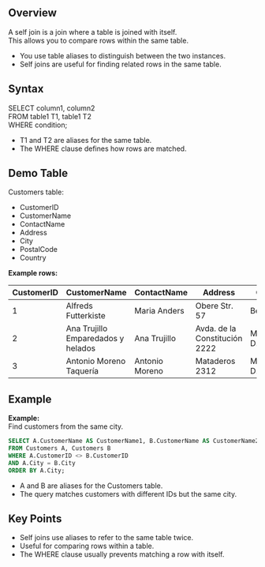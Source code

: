 ## Overview

A self join is a join where a table is joined with itself.  
This allows you to compare rows within the same table.

- You use table aliases to distinguish between the two instances.
- Self joins are useful for finding related rows in the same table.

## Syntax

SELECT column1, column2  
FROM table1 T1, table1 T2  
WHERE condition;

- T1 and T2 are aliases for the same table.
- The WHERE clause defines how rows are matched.

## Demo Table

Customers table:

- CustomerID
- CustomerName
- ContactName
- Address
- City
- PostalCode
- Country

**Example rows:**

| CustomerID | CustomerName                       | ContactName      | Address                | City        | PostalCode | Country  |
|------------|------------------------------------|------------------|------------------------|-------------|------------|----------|
| 1          | Alfreds Futterkiste                | Maria Anders     | Obere Str. 57          | Berlin      | 12209      | Germany  |
| 2          | Ana Trujillo Emparedados y helados | Ana Trujillo     | Avda. de la Constitución 2222 | México D.F. | 05021      | Mexico   |
| 3          | Antonio Moreno Taquería            | Antonio Moreno   | Mataderos 2312         | México D.F. | 05023      | Mexico   |

## Example

**Example:**  
Find customers from the same city.

```sql
SELECT A.CustomerName AS CustomerName1, B.CustomerName AS CustomerName2, A.City
FROM Customers A, Customers B
WHERE A.CustomerID <> B.CustomerID
AND A.City = B.City
ORDER BY A.City;
```

- A and B are aliases for the Customers table.
- The query matches customers with different IDs but the same city.

## Key Points

- Self joins use aliases to refer to the same table twice.
- Useful for comparing rows within a table.
- The WHERE clause usually prevents matching a row with itself.